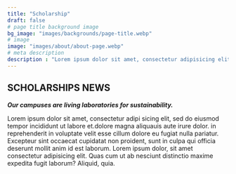```yaml
---
title: "Scholarship"
draft: false
# page title background image
bg_image: "images/backgrounds/page-title.webp"
# image
image: "images/about/about-page.webp"
# meta description
description : "Lorem ipsum dolor sit amet, consectetur adipisicing elit, sed do eiusmod tempor incididunt ut labore. dolore magna aliqua. Ut enim ad minim veniam, quis nostrud."
---
```


## SCHOLARSHIPS NEWS

**_Our campuses are living laboratories for sustainability._**

Lorem ipsum dolor sit amet, consectetur adipi sicing elit, sed do eiusmod tempor incididunt ut labore
et.dolore magna aliquauis aute irure dolor.
in reprehenderit in voluptate velit esse cillum dolore eu fugiat nulla pariatur. Excepteur sint occaecat
cupidatat non proident, sunt in culpa qui officia deserunt mollit anim id est laborum. Lorem ipsum dolor, sit
amet consectetur adipisicing elit. Quas cum ut ab nesciunt distinctio maxime expedita fugit laborum? Aliquid,
quia.
